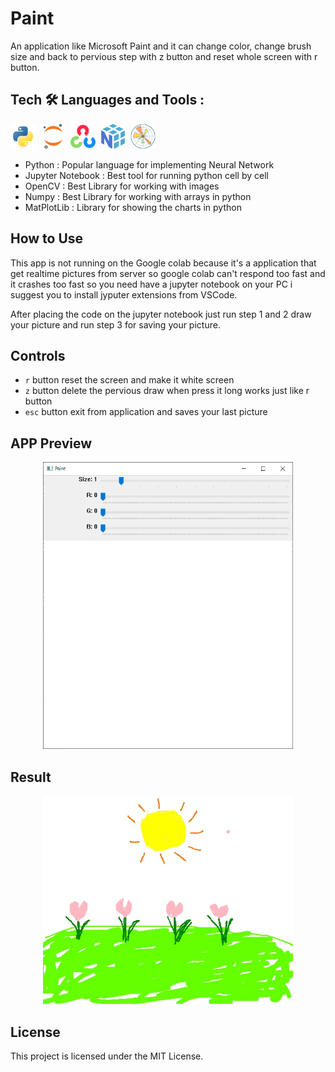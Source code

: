 # Paint
An application like Microsoft Paint and it can change color, change brush size and back to pervious step with z button and reset whole screen with r button.

## Tech :hammer_and_wrench: Languages and Tools :

<div>
  <img src="https://github.com/devicons/devicon/blob/master/icons/python/python-original.svg" title="Python" alt="Python" width="40" height="40"/>&nbsp;
  <img src="https://github.com/devicons/devicon/blob/master/icons/jupyter/jupyter-original.svg" title="Jupyter Notebook" alt="Jupyter Notebook" width="40" height="40"/>&nbsp;
  <img src="https://github.com/devicons/devicon/blob/master/icons/opencv/opencv-original.svg" title="OpenCV" alt="OpenCV" width="40" height="40"/>&nbsp;
  <img src="https://github.com/devicons/devicon/blob/master/icons/numpy/numpy-original.svg" title="Numpy" alt="Numpy" width="40" height="40"/>&nbsp;
  <img src="https://github.com/devicons/devicon/blob/master/icons/matplotlib/matplotlib-original.svg"  title="MatPlotLib" alt="MatPlotLib" width="40" height="40"/>&nbsp;
</div>

- Python : Popular language for implementing Neural Network
- Jupyter Notebook : Best tool for running python cell by cell
- OpenCV : Best Library for working with images
- Numpy : Best Library for working with arrays in python
- MatPlotLib : Library for showing the charts in python

## How to Use

This app is not running on the Google colab because it's a application that get realtime pictures from server so google colab can't respond too fast and it crashes too fast so you need have a jupyter notebook on your PC i suggest you to install jyputer extensions from VSCode.

After placing the code on the jupyter notebook just run step 1 and 2 draw your picture and run step 3 for saving your picture.

## Controls

  - `r` button reset the screen and make it white screen
  - `z` button delete the pervious draw when press it long works just like r button
  - `esc` button exit from application and saves your last picture

## APP Preview

<div display=flex align=center>
  <img src="/Pictures/APP.PNG" width="400px"/>
</div>

## Result

<div display=flex align=center>
  <img src="/Pictures/Picture.jpg" width="400px"/>
</div>

## License

This project is licensed under the MIT License.
